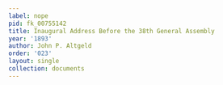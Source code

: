 ```yaml
---
label: nope
pid: fk_00755142
title: Inaugural Address Before the 38th General Assembly
year: '1893'
author: John P. Altgeld
order: '023'
layout: single
collection: documents
---
```


